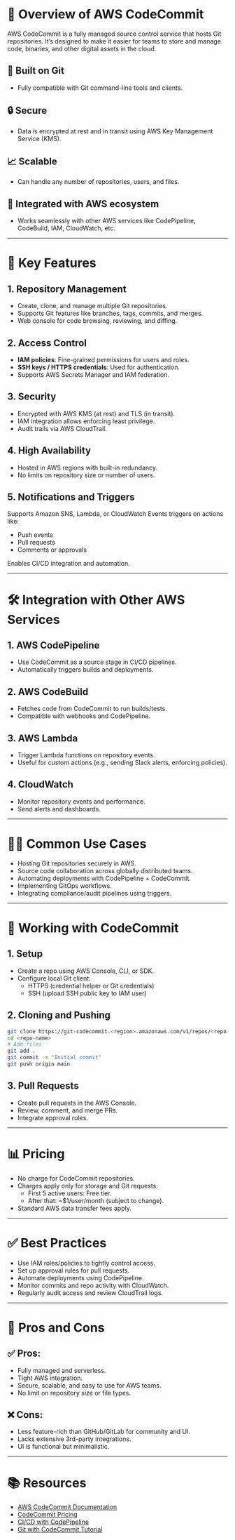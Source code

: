 # 📘 Overview of AWS CodeCommit

AWS CodeCommit is a fully managed source control service that hosts Git repositories. It’s designed to make it easier for teams to store and manage code, binaries, and other digital assets in the cloud.

## 🚀 Built on Git
- Fully compatible with Git command-line tools and clients.

## 🔒 Secure
- Data is encrypted at rest and in transit using AWS Key Management Service (KMS).

## 📈 Scalable
- Can handle any number of repositories, users, and files.

## 🔗 Integrated with AWS ecosystem
- Works seamlessly with other AWS services like CodePipeline, CodeBuild, IAM, CloudWatch, etc.

---

# 🔧 Key Features

## 1. Repository Management
- Create, clone, and manage multiple Git repositories.
- Supports Git features like branches, tags, commits, and merges.
- Web console for code browsing, reviewing, and diffing.

## 2. Access Control
- **IAM policies**: Fine-grained permissions for users and roles.
- **SSH keys / HTTPS credentials**: Used for authentication.
- Supports AWS Secrets Manager and IAM federation.

## 3. Security
- Encrypted with AWS KMS (at rest) and TLS (in transit).
- IAM integration allows enforcing least privilege.
- Audit trails via AWS CloudTrail.

## 4. High Availability
- Hosted in AWS regions with built-in redundancy.
- No limits on repository size or number of users.

## 5. Notifications and Triggers
Supports Amazon SNS, Lambda, or CloudWatch Events triggers on actions like:
- Push events
- Pull requests
- Comments or approvals

Enables CI/CD integration and automation.

---

# 🛠️ Integration with Other AWS Services

## 1. AWS CodePipeline
- Use CodeCommit as a source stage in CI/CD pipelines.
- Automatically triggers builds and deployments.

## 2. AWS CodeBuild
- Fetches code from CodeCommit to run builds/tests.
- Compatible with webhooks and CodePipeline.

## 3. AWS Lambda
- Trigger Lambda functions on repository events.
- Useful for custom actions (e.g., sending Slack alerts, enforcing policies).

## 4. CloudWatch
- Monitor repository events and performance.
- Send alerts and dashboards.

---

# 👨‍💻 Common Use Cases
- Hosting Git repositories securely in AWS.
- Source code collaboration across globally distributed teams.
- Automating deployments with CodePipeline + CodeCommit.
- Implementing GitOps workflows.
- Integrating compliance/audit pipelines using triggers.

---

# 📝 Working with CodeCommit

## 1. Setup
- Create a repo using AWS Console, CLI, or SDK.
- Configure local Git client:
  - HTTPS (credential helper or Git credentials)
  - SSH (upload SSH public key to IAM user)

## 2. Cloning and Pushing
```bash
git clone https://git-codecommit.<region>.amazonaws.com/v1/repos/<repo-name>
cd <repo-name>
# Add files
git add .
git commit -m "Initial commit"
git push origin main
```

## 3. Pull Requests
- Create pull requests in the AWS Console.
- Review, comment, and merge PRs.
- Integrate approval rules.

---

# 📊 Pricing

- No charge for CodeCommit repositories.
- Charges apply only for storage and Git requests:
  - First 5 active users: Free tier.
  - After that: ~$1/user/month (subject to change).
- Standard AWS data transfer fees apply.

---

# ✅ Best Practices

- Use IAM roles/policies to tightly control access.
- Set up approval rules for pull requests.
- Automate deployments using CodePipeline.
- Monitor commits and repo activity with CloudWatch.
- Regularly audit access and review CloudTrail logs.

---

# 🧠 Pros and Cons

## ✅ Pros:
- Fully managed and serverless.
- Tight AWS integration.
- Secure, scalable, and easy to use for AWS teams.
- No limit on repository size or file types.

## ❌ Cons:
- Less feature-rich than GitHub/GitLab for community and UI.
- Lacks extensive 3rd-party integrations.
- UI is functional but minimalistic.

---

# 📚 Resources
- [AWS CodeCommit Documentation](https://docs.aws.amazon.com/codecommit/)
- [CodeCommit Pricing](https://aws.amazon.com/codecommit/pricing/)
- [CI/CD with CodePipeline](https://aws.amazon.com/codepipeline/)
- [Git with CodeCommit Tutorial](https://docs.aws.amazon.com/codecommit/latest/userguide/getting-started.html)